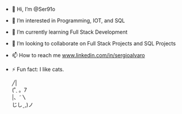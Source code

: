 - 👋 Hi, I’m @Ser91o
- 👀 I’m interested in Programming, IOT, and SQL
- 🌱 I’m currently learning Full Stack Development
- 💞️ I’m looking to collaborate on Full Stack Projects and SQL Projects
- 📫 How to reach me www.linkedin.com/in/sergioalvaro
- ⚡ Fun fact: I like cats.

  ╱|   
(˚ˎ 。7  
 |、˜〵          
じしˍ,)ノ

<!---
Ser91o/Ser91o is a ✨ special ✨ repository because its `README.md` (this file) appears on your GitHub profile.
You can click the Preview link to take a look at your changes.
--->

